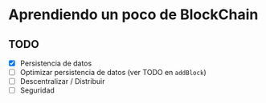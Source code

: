 # Aprendiendo un poco de BlockChain

## TODO
- [X] Persistencia de datos
- [ ] Optimizar persistencia de datos (ver TODO en `addBlock`)
- [ ] Descentralizar / Distribuir
- [ ] Seguridad